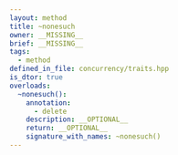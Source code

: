 ```yaml
---
layout: method
title: ~nonesuch
owner: __MISSING__
brief: __MISSING__
tags:
  - method
defined_in_file: concurrency/traits.hpp
is_dtor: true
overloads:
  ~nonesuch():
    annotation:
      - delete
    description: __OPTIONAL__
    return: __OPTIONAL__
    signature_with_names: ~nonesuch()
---
```

